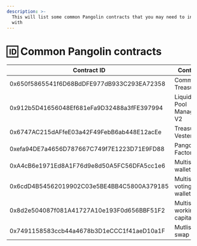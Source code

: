 ```yaml
---
description: >-
  This will list some common Pangolin contracts that you may need to interact
  with
---
```


# 🆔 Common Pangolin contracts

| Contract ID                                | Contract                  |
| ------------------------------------------ | ------------------------- |
| 0x650f5865541f6D68BdDFE977dB933C293EA72358 | Community Treasury        |
| 0x912b5D41656048Ef681eFa9D32488a3fFE397994 | Liquidity Pool Manager V2 |
| 0x6747AC215dAFfeE03a42F49FebB6ab448E12acEe | Treasury Vester           |
| 0xefa94DE7a4656D787667C749f7E1223D71E9FD88 | Pangolin Factory          |
| 0xA4cB6e1971Ed8A1F76d9e8d50A5FC56DFA5cc1e6 | Multisig wallet           |
| 0x6cdD4B54562019902C03e5BE4BB4C5800A379185 | Multisig voting wallet    |
| 0x8d2e504087f081A41727A10e193F0d656BBF51F2 | Multisig working capital  |
| 0x7491158583ccb44a4678b3D1eCCC1f41aeD10a1F | Mutlisig swap fees        |
